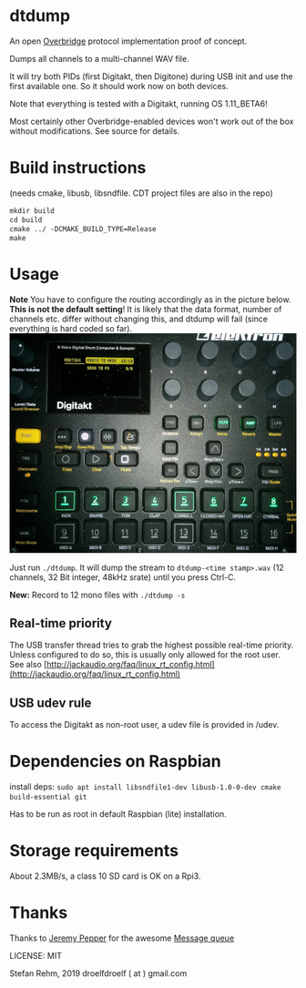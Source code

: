 # dtdump
An open [Overbridge](https://www.elektronauts.com/t/overbridge-2-0-public-beta-plugins-drivers-and-firmware/70486) protocol implementation proof of concept.

Dumps all channels to a multi-channel WAV file.

It will try both PIDs (first Digitakt, then Digitone) 
during USB init and use the first available one. So
it should work now on both devices.

Note that everything is tested with a Digitakt,
running OS 1.11_BETA6! 

Most certainly other Overbridge-enabled
devices won't work out of the box without modifications.
See source for details.

# Build instructions

(needs cmake, libusb, libsndfile. CDT project files are also in the repo)
```
mkdir build
cd build
cmake ../ -DCMAKE_BUILD_TYPE=Release
make
```
# Usage

**Note** You have to configure the routing accordingly as in the picture below. **This is not the default setting**! It is likely that the data format, number of channels etc. differ without changing this, and dtdump will fail (since everything is hard coded so far).
![OB rounting](pics/obroute.jpg?raw=true "Routing setup")

Just run ```./dtdump```. It will dump the stream to ```dtdump-<time stamp>.wav```
(12 channels, 32 Bit integer, 48kHz srate) until you press Ctrl-C.

**New:** Record to 12 mono files with ```./dtdump -s```

## Real-time priority
The USB transfer thread tries to grab the highest possible real-time priority. Unless configured to do so, this is usually only allowed for the root user.
See also [http://jackaudio.org/faq/linux_rt_config.html](http://jackaudio.org/faq/linux_rt_config.html)

## USB udev rule
To access the Digitakt as non-root user, a udev file is provided in /udev.

# Dependencies on Raspbian
install deps: ```sudo apt install libsndfile1-dev libusb-1.0-0-dev cmake 
build-essential git```

Has to be run as root in default Raspbian (lite) installation.

# Storage requirements
About 2.3MB/s, a class 10 SD card is OK on a Rpi3.

# Thanks
Thanks to [Jeremy Pepper](https://github.com/LnxPrgr3) for the awesome [Message queue](https://github.com/LnxPrgr3/message_queue)

LICENSE: MIT

Stefan Rehm, 2019
droelfdroelf ( at ) gmail.com
